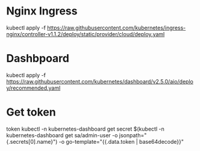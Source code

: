 

# Nginx Ingress
kubectl apply -f https://raw.githubusercontent.com/kubernetes/ingress-nginx/controller-v1.1.2/deploy/static/provider/cloud/deploy.yaml

# Dashbpoard
kubectl apply -f https://raw.githubusercontent.com/kubernetes/dashboard/v2.5.0/aio/deploy/recommended.yaml

# Get token
token kubectl -n kubernetes-dashboard get secret $(kubectl -n kubernetes-dashboard get sa/admin-user -o jsonpath="{.secrets[0].name}") -o go-template="{{.data.token | base64decode}}"